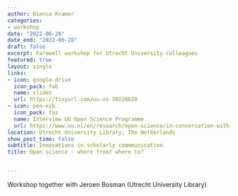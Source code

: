 ```yaml
---
author: Bianca Kramer
categories:
- workshop
date: "2022-06-28"
date_end: "2022-06-28"
draft: false
excerpt: Farewell workshop for Utrecht University colleagues 
featured: true
layout: single
links:
- icon: google-drive
  icon_pack: fab
  name: slides
  url: https://tinyurl.com/uu-os-20220628
- icon: pen-nib
  icon_pack: fas
  name: Interview UU Open Science Programme
  url: https://www.uu.nl/en/research/open-science/in-conversation-with-bianca-kramer
location: Utrecht University Library, The Netherlands
show_post_time: false
subtitle: Innovations in scholarly commmunication
title: Open science - where from? where to?


---
```


Workshop together with Jeroen Bosman (Utrecht University Library) 
